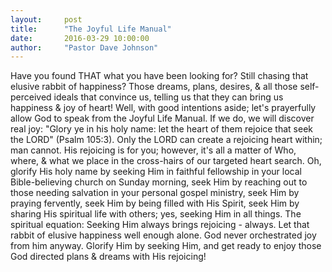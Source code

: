```yaml
---
layout:     post
title:      "The Joyful Life Manual"
date:       2016-03-29 10:00:00
author:     "Pastor Dave Johnson"
---
```


Have you found THAT what you have been looking for? Still chasing that elusive rabbit of happiness?  Those dreams, plans, desires, & all those self-perceived ideals that convince us, telling us that they can bring us happiness & joy of heart!  Well, with good intentions aside; let's prayerfully allow God to speak from the Joyful Life Manual.  If we do, we will discover real joy: "Glory ye in his holy name: let the heart of them rejoice that seek the LORD" (Psalm 105:3).  Only the LORD can create a rejoicing heart within; man cannot.  His rejoicing is for you; however, it's all a matter of Who, where, & what we place in the cross-hairs of our targeted heart search.  Oh, glorify His holy name by seeking Him in faithful fellowship in your local Bible-believing church on Sunday morning, seek Him by reaching out to those needing salvation in your personal gospel ministry, seek Him by praying fervently, seek Him by being filled with His Spirit, seek Him by sharing His spiritual life with others; yes, seeking Him in all things. The spiritual equation: Seeking Him always brings rejoicing - always. Let that rabbit of elusive happiness well enough alone. God never orchestrated joy from him anyway.  Glorify Him by seeking Him, and get ready to enjoy those God directed plans & dreams with His rejoicing!
